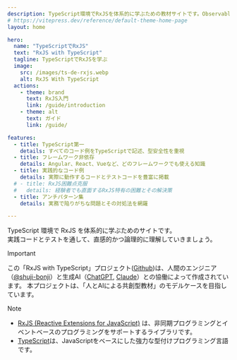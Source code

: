 ```yaml
---
description: TypeScript環境でRxJSを体系的に学ぶための教材サイトです。Observableの基礎から各種オペレーター、エラー処理、テスト手法まで実践的なコード例とともに段階的に解説します。人間とAIによる共創型プロジェクトです。
# https://vitepress.dev/reference/default-theme-home-page
layout: home

hero:
  name: "TypeScriptでRxJS"
  text: "RxJS with TypeScript"
  tagline: TypeScriptでRxJSを学ぶ
  image:
    src: /images/ts-de-rxjs.webp
    alt: RxJS With TypeScript
  actions:
    - theme: brand
      text: RxJS入門
      link: /guide/introduction
    - theme: alt
      text: ガイド
      link: /guide/

features:
  - title: TypeScript第一
    details: すべてのコード例をTypeScriptで記述、型安全性を重視
  - title: フレームワーク非依存
    details: Angular、React、Vueなど、どのフレームワークでも使える知識
  - title: 実践的なコード例
    details: 実際に動作するコードとテストコードを豊富に掲載
  # - title: RxJS困難点克服
  #   details: 経験者でも直面するRxJS特有の困難とその解決策
  - title: アンチパターン集
    details: 実務で陥りがちな問題とその対処法を網羅

---
```


TypeScript 環境で RxJS を体系的に学ぶためのサイトです。  
実践コードとテストを通して、直感的かつ論理的に理解していきましょう。


> [!IMPORTANT]
> この「RxJS with TypeScript」プロジェクト([Github](https://github.com/shuji-bonji/RxJS-with-TypeScript))は、人間のエンジニア（[@shuji-bonji](https://github.com/shuji-bonji)）と生成AI（[ChatGPT](https://chatgpt.com/), [Claude](https://claude.ai/)）との協働によって作成されています。
> 本プロジェクトは、「人とAIによる共創型教材」のモデルケースを目指しています。

> [!NOTE]
> - [RxJS (Reactive Extensions for JavaScript)](https://rxjs.dev) は、非同期プログラミングとイベントベースのプログラミングをサポートするライブラリです。
> - [TypeScript](https://www.typescriptlang.org)は、JavaScriptをベースにした強力な型付けプログラミング言語です。